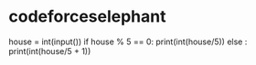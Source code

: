 # codeforceselephant
house = int(input())
if house % 5 == 0:
    print(int(house/5))
else :
    print(int(house/5 + 1))



